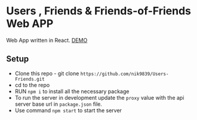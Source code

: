 # Users , Friends & Friends-of-Friends Web APP

Web App written in React. [DEMO](https://d2aj0uao94yst5.cloudfront.net)

## Setup

 - Clone this repo - git clone `https://github.com/nik9839/Users-Friends.git`
 - cd to the repo
 - RUN `npm i` to install all the necessary package
 - To run the server in development update the `proxy` value with the api server base url in `package.json` file.
 - Use command `npm start` to start the server
